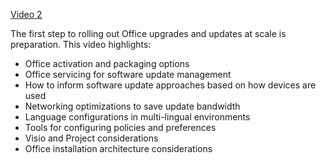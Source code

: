 [Video 2](../media/icon1.png)

The first step to rolling out Office upgrades and updates at scale is preparation. This video highlights: 

- Office activation and packaging options 
- Office servicing for software update management 
- How to inform software update approaches based on how devices are used 
- Networking optimizations to save update bandwidth 
- Language configurations in multi-lingual environments 
- Tools for configuring policies and preferences 
- Visio and Project considerations  
- Office installation architecture considerations